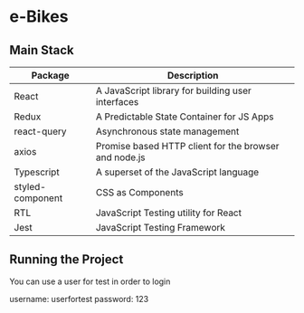 # e-Bikes

## Main Stack

| Package          | Description                                           |
| ---------------- | ----------------------------------------------------- |
| React            | A JavaScript library for building user interfaces     |
| Redux            | A Predictable State Container for JS Apps             |
| react-query      | Asynchronous state management                         |
| axios            | Promise based HTTP client for the browser and node.js |
| Typescript       | A superset of the JavaScript language                 |
| styled-component | CSS as Components                                     |
| RTL              | JavaScript Testing utility for React                  |
| Jest             | JavaScript Testing Framework                          |

## Running the Project

You can use a user for test in order to login

username: userfortest
password: 123
